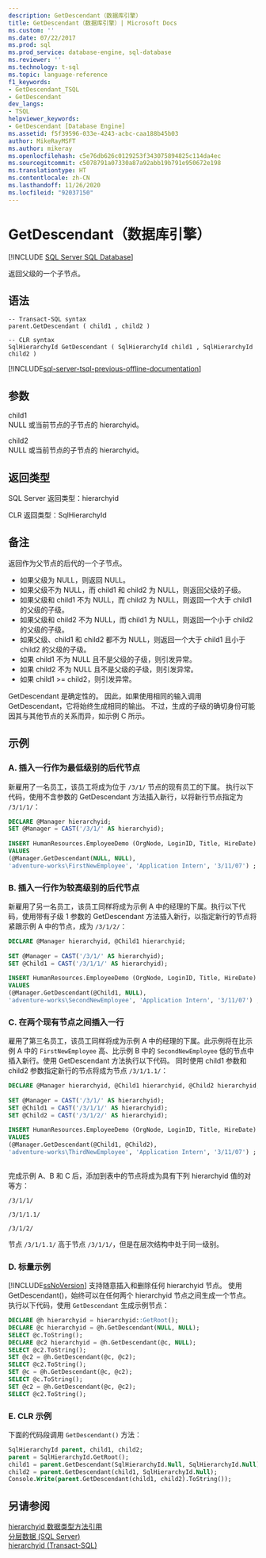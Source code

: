 ```yaml
---
description: GetDescendant（数据库引擎）
title: GetDescendant（数据库引擎）| Microsoft Docs
ms.custom: ''
ms.date: 07/22/2017
ms.prod: sql
ms.prod_service: database-engine, sql-database
ms.reviewer: ''
ms.technology: t-sql
ms.topic: language-reference
f1_keywords:
- GetDescendant_TSQL
- GetDescendant
dev_langs:
- TSQL
helpviewer_keywords:
- GetDescendant [Database Engine]
ms.assetid: f5f39596-033e-4243-acbc-caa188b45b03
author: MikeRayMSFT
ms.author: mikeray
ms.openlocfilehash: c5e76db626c0129253f343075894825c114da4ec
ms.sourcegitcommit: c5078791a07330a87a92abb19b791e950672e198
ms.translationtype: HT
ms.contentlocale: zh-CN
ms.lasthandoff: 11/26/2020
ms.locfileid: "92037150"
---
```

# <a name="getdescendant-database-engine"></a>GetDescendant（数据库引擎）
[!INCLUDE [SQL Server SQL Database](../../includes/applies-to-version/sql-asdb.md)]

返回父级的一个子节点。
  
## <a name="syntax"></a>语法  
  
```syntaxsql
-- Transact-SQL syntax  
parent.GetDescendant ( child1 , child2 )   
```  
  
```syntaxsql
-- CLR syntax  
SqlHierarchyId GetDescendant ( SqlHierarchyId child1 , SqlHierarchyId child2 )   
```  

[!INCLUDE[sql-server-tsql-previous-offline-documentation](../../includes/sql-server-tsql-previous-offline-documentation.md)]

## <a name="arguments"></a>参数
child1  
NULL 或当前节点的子节点的 hierarchyid。
  
child2  
NULL 或当前节点的子节点的 hierarchyid。
  
## <a name="return-types"></a>返回类型  
SQL Server 返回类型：hierarchyid
  
CLR 返回类型：SqlHierarchyId
  
## <a name="remarks"></a>备注  
返回作为父节点的后代的一个子节点。
-   如果父级为 NULL，则返回 NULL。  
-   如果父级不为 NULL，而 child1 和 child2 为 NULL，则返回父级的子级。  
-   如果父级和 child1 不为 NULL，而 child2 为 NULL，则返回一个大于 child1 的父级的子级。  
-   如果父级和 child2 不为 NULL，而 child1 为 NULL，则返回一个小于 child2 的父级的子级。  
-   如果父级、child1 和 child2 都不为 NULL，则返回一个大于 child1 且小于 child2 的父级的子级。  
-   如果 child1 不为 NULL 且不是父级的子级，则引发异常。  
-   如果 child2 不为 NULL 且不是父级的子级，则引发异常。  
-   如果 child1 >= child2，则引发异常。  
  
GetDescendant 是确定性的。 因此，如果使用相同的输入调用 GetDescendant，它将始终生成相同的输出。 不过，生成的子级的确切身份可能因其与其他节点的关系而异，如示例 C 所示。
  
## <a name="examples"></a>示例  
  
### <a name="a-inserting-a-row-as-the-least-descendant-node"></a>A. 插入一行作为最低级别的后代节点  
新雇用了一名员工，该员工将成为位于 `/3/1/` 节点的现有员工的下属。 执行以下代码，使用不含参数的 GetDescendant 方法插入新行，以将新行节点指定为 `/3/1/1/`：
  
```sql
DECLARE @Manager hierarchyid;   
SET @Manager = CAST('/3/1/' AS hierarchyid);  
  
INSERT HumanResources.EmployeeDemo (OrgNode, LoginID, Title, HireDate)  
VALUES  
(@Manager.GetDescendant(NULL, NULL),  
'adventure-works\FirstNewEmployee', 'Application Intern', '3/11/07') ;  
```  
  
### <a name="b-inserting-a-row-as-a-greater-descendant-node"></a>B. 插入一行作为较高级别的后代节点  
新雇用了另一名员工，该员工同样将成为示例 A 中的经理的下属。执行以下代码，使用带有子级 1 参数的 GetDescendant 方法插入新行，以指定新行的节点将紧跟示例 A 中的节点，成为 `/3/1/2/`：
  
```sql
DECLARE @Manager hierarchyid, @Child1 hierarchyid;  
  
SET @Manager = CAST('/3/1/' AS hierarchyid);  
SET @Child1 = CAST('/3/1/1/' AS hierarchyid);  
  
INSERT HumanResources.EmployeeDemo (OrgNode, LoginID, Title, HireDate)  
VALUES  
(@Manager.GetDescendant(@Child1, NULL),  
'adventure-works\SecondNewEmployee', 'Application Intern', '3/11/07') ;  
```  
  
### <a name="c-inserting-a-row-between-two-existing-nodes"></a>C. 在两个现有节点之间插入一行  
雇用了第三名员工，该员工同样将成为示例 A 中的经理的下属。此示例将在比示例 A 中的 `FirstNewEmployee` 高、比示例 B 中的 `SecondNewEmployee` 低的节点中插入新行。使用 GetDescendant 方法执行以下代码。 同时使用 child1 参数和 child2 参数指定新行的节点将成为节点 `/3/1/1.1/`：
  
```sql
DECLARE @Manager hierarchyid, @Child1 hierarchyid, @Child2 hierarchyid;  
  
SET @Manager = CAST('/3/1/' AS hierarchyid);  
SET @Child1 = CAST('/3/1/1/' AS hierarchyid);  
SET @Child2 = CAST('/3/1/2/' AS hierarchyid);  
  
INSERT HumanResources.EmployeeDemo (OrgNode, LoginID, Title, HireDate)  
VALUES  
(@Manager.GetDescendant(@Child1, @Child2),  
'adventure-works\ThirdNewEmployee', 'Application Intern', '3/11/07') ;  
  
```  
  
完成示例 A、B 和 C 后，添加到表中的节点将成为具有下列 hierarchyid 值的对等方：
  
`/3/1/1/`
  
`/3/1/1.1/`
  
`/3/1/2/`
  
节点 `/3/1/1.1/` 高于节点 `/3/1/1/`，但是在层次结构中处于同一级别。
  
### <a name="d-scalar-examples"></a>D. 标量示例  
[!INCLUDE[ssNoVersion](../../includes/ssnoversion-md.md)] 支持随意插入和删除任何 hierarchyid 节点。 使用 GetDescendant()，始终可以在任何两个 hierarchyid 节点之间生成一个节点。 执行以下代码，使用 `GetDescendant` 生成示例节点：
  
```sql
DECLARE @h hierarchyid = hierarchyid::GetRoot();  
DECLARE @c hierarchyid = @h.GetDescendant(NULL, NULL);  
SELECT @c.ToString();  
DECLARE @c2 hierarchyid = @h.GetDescendant(@c, NULL);  
SELECT @c2.ToString();  
SET @c2 = @h.GetDescendant(@c, @c2);  
SELECT @c2.ToString();  
SET @c = @h.GetDescendant(@c, @c2);  
SELECT @c.ToString();  
SET @c2 = @h.GetDescendant(@c, @c2);  
SELECT @c2.ToString();  
```  
  
### <a name="e-clr-example"></a>E. CLR 示例  
下面的代码段调用 `GetDescendant()` 方法：
  
```sql
SqlHierarchyId parent, child1, child2;  
parent = SqlHierarchyId.GetRoot();  
child1 = parent.GetDescendant(SqlHierarchyId.Null, SqlHierarchyId.Null);  
child2 = parent.GetDescendant(child1, SqlHierarchyId.Null);  
Console.Write(parent.GetDescendant(child1, child2).ToString());  
```  
  
## <a name="see-also"></a>另请参阅
[hierarchyid 数据类型方法引用](./hierarchyid-data-type-method-reference.md)  
[分层数据 (SQL Server)](../../relational-databases/hierarchical-data-sql-server.md)  
[hierarchyid (Transact-SQL)](../../t-sql/data-types/hierarchyid-data-type-method-reference.md)
  
